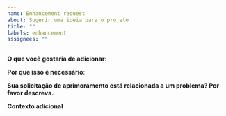 ```yaml
---
name: Enhancement request
about: Sugerir uma ideia para o projeto
title: ""
labels: enhancement
assignees: ""
---
```


<!-- Verifique primeiro se a sua issue já não foi reportada -->

<!-- Use este modelo apenas para enviar solicitações de aprimoramento -->

<!-- Se possível, complete * todas * as seções, conforme descrito. Não remova nenhuma seção. -->

**O que você gostaria de adicionar**:

<!-- Uma descrição clara e concisa do que você gostaria de adicionar. -->

**Por que isso é necessário**:

<!-- Uma descrição clara e concisa de por que é necessário. -->

**Sua solicitação de aprimoramento está relacionada a um problema? Por favor descreva.**

<!-- Uma descrição clara e concisa de qual é o problema. Ex. Fico sempre frustrado quando [...] -->

**Contexto adicional**

<!-- Adicione qualquer outro contexto ou captura de tela sobre a solicitação de aprimoramento aqui. -->
